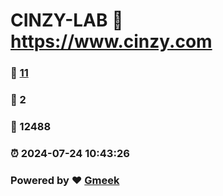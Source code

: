 # CINZY-LAB :link: https://www.cinzy.com 
### :page_facing_up: [11](https://www.cinzy.com/tag.html) 
### :speech_balloon: 2 
### :hibiscus: 12488 
### :alarm_clock: 2024-07-24 10:43:26 
### Powered by :heart: [Gmeek](https://github.com/Meekdai/Gmeek)
